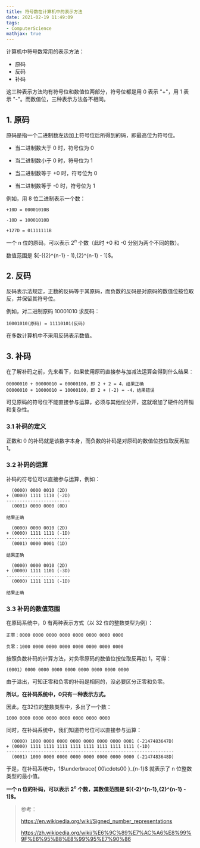 ```yaml
---
title: 符号数在计算机中的表示方法
date: 2021-02-19 11:49:09
tags:
- ComputerScience
mathjax: true
---
```


计算机中符号数常用的表示方法：

- 原码
- 反码
- 补码

这三种表示方法均有符号位和数值位两部分，符号位都是用 0 表示 "+"，用 1 表示 "-"。而数值位，三种表示方法各不相同。

<!-- more -->

## 1. 原码

原码是指一个二进制数左边加上符号位后所得到的码，即最高位为符号位。

- 当二进制数大于 0 时，符号位为 0

- 当二进制数小于 0 时，符号位为 1

- 当二进制数等于 +0 时，符号位为 0

- 当二进制数等于 -0 时，符号位为 1



例如，用 8 位二进制表示一个数：

```
+10D = 00001010B

-10D = 10001010B

+127D = 01111111B
```



一个 n 位的原码，可以表示 ${2}^n$ 个数（此时 +0 和 -0 分别为两个不同的数）。

数值范围是 $\[\-\(\{2}^{n-1} - 1\)\,\{2}^{n-1} - 1\]$。


## 2. 反码

反码表示法规定，正数的反码等于其原码，而负数的反码是对原码的数值位按位取反，并保留其符号位。

例如，对二进制原码 10001010 求反码：

```
10001010(原码) = 11110101(反码)
```

在多数计算机中不采用反码表示数值。



## 3. 补码

在了解补码之前，先来看下，如果使用原码直接参与加减法运算会得到什么结果：

```
00000010 + 00000010 = 00000100，即 2 + 2 = 4，结果正确
00000010 + 10000010 = 10000100，即 2 + (-2) = -4，结果错误
```

可见原码的符号位不能直接参与运算，必须与其他位分开，这就增加了硬件的开销和复杂性。

### 3.1 补码的定义

正数和 0 的补码就是该数字本身，而负数的补码是对原码的数值位按位取反再加 1。



### 3.2 补码的运算

补码的符号位可以直接参与运算，例如：

```
  (0000) 0000 0010 (2D)
+ (0000) 1111 1110 (-2D)
------------------------
  (0001) 0000 0000 (0D)

结果正确
```

```
  (0000) 0000 0010 (2D)
+ (0000) 1111 1111 (-1D)
------------------------
  (0001) 0000 0001 (1D)

结果正确
```

```
  (0000) 0000 0010 (2D)
+ (0000) 1111 1101 (-3D)
------------------------
  (0000) 1111 1111 (-1D)

结果正确
```



### 3.3 补码的数值范围

在原码系统中，0 有两种表示方式（以 32 位的整数类型为例）：

```
正零：0000 0000 0000 0000 0000 0000 0000 0000

负零：1000 0000 0000 0000 0000 0000 0000 0000
```

按照负数补码的计算方法，对负零原码的数值位按位取反再加 1，可得：

```
(0001) 0000 0000 0000 0000 0000 0000 0000 0000
```

由于溢出，可知正零和负零的补码是相同的，没必要区分正零和负零。

**所以，在补码系统中，0只有一种表示方式。**



因此，在32位的整数类型中，多出了一个数：

```
1000 0000 0000 0000 0000 0000 0000 0000
```

同时，在补码系统中，我们知道符号位可以直接参与运算：

```
  (0000) 1000 0000 0000 0000 0000 0000 0000 0001 (-2147483647D)
+ (0000) 1111 1111 1111 1111 1111 1111 1111 1111 (-1D)
---------------------------------------------------------------
  (0001) 1000 0000 0000 0000 0000 0000 0000 0000 (-2147483648D)
```
于是，在补码系统中，$1$$\underbrace{ 00\cdots00 }_{n-1}$ 就表示了 n 位整数类型的最小值。

**一个 n 位的补码，可以表示 $2^n$ 个数，其数值范围是 $\[\{-2}^{n-1}\,\{2}^{n-1} - 1\]$。**

> 参考：
>
> https://en.wikipedia.org/wiki/Signed_number_representations
>
> https://zh.wikipedia.org/wiki/%E6%9C%89%E7%AC%A6%E8%99%9F%E6%95%B8%E8%99%95%E7%90%86
